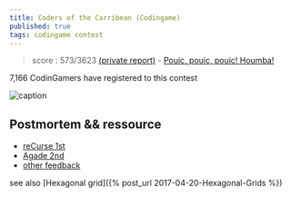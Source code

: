 ```yaml
---
title: Coders of the Carribean (Codingame)
published: true
tags: codingame contest
---
```

> score : 573/3623 [(private report)](https://www.codingame.com/challengereport/74188696ab758aed45d170859019fdd36384f41) - [Pouic, pouic, pouic! Houmba!](https://www.codingame.com/contests/coders-of-the-caribbean)
  
7,166 CodinGamers have registered to this contest

![caption](/images/codingame_caribean_context.png)


## Postmortem && ressource

- [reCurse 1st](https://recursive.cc/blog/coders-of-the-carribean-post-mortem.html)
- [Agade 2nd](https://github.com/Agade09/Agade-Coders-of-the-Caribbean-Postmortem/blob/master/Agade_CotC_Postmortem.md)
- [other feedback](https://www.codingame.com/forum/t/coders-of-the-caribbean-feedback-strategies/2746)

see also [Hexagonal grid]({% post_url 2017-04-20-Hexagonal-Grids %})
